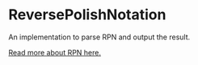 ReversePolishNotation
=====================

An implementation to parse RPN and output the result.

[Read more about RPN here.](http://en.wikipedia.org/wiki/Reverse_Polish_notation)